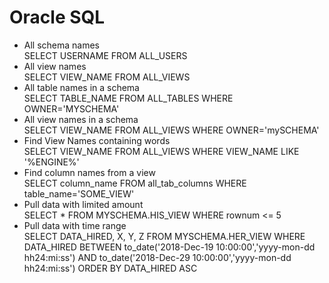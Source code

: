 # Oracle SQL
- All schema names  
SELECT USERNAME FROM ALL_USERS  
- All view names  
SELECT VIEW_NAME FROM ALL_VIEWS  
- All table names in a schema  
SELECT TABLE_NAME FROM  ALL_TABLES WHERE OWNER='MYSCHEMA'  
- All view names in a schema  
SELECT VIEW_NAME FROM  ALL_VIEWS WHERE OWNER='mySCHEMA'  
- Find View Names containing words  
SELECT VIEW_NAME FROM ALL_VIEWS WHERE VIEW_NAME LIKE '%ENGINE%'  
- Find column names from a view  
SELECT column_name FROM all_tab_columns WHERE table_name='SOME_VIEW'  
- Pull data with limited amount  
SELECT * FROM MYSCHEMA.HIS_VIEW WHERE rownum <= 5  
- Pull data with time range  
SELECT DATA_HIRED, X, Y, Z FROM MYSCHEMA.HER_VIEW WHERE DATA_HIRED BETWEEN to_date('2018-Dec-19 10:00:00','yyyy-mon-dd hh24:mi:ss') AND to_date('2018-Dec-29 10:00:00','yyyy-mon-dd hh24:mi:ss') ORDER BY DATA_HIRED ASC  
